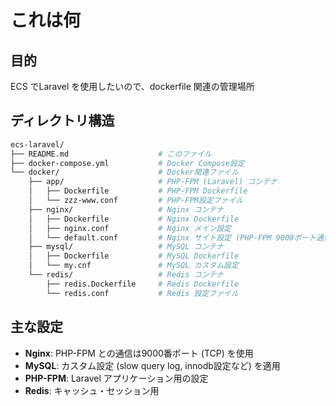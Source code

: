# これは何

## 目的
ECS でLaravel を使用したいので、dockerfile 関連の管理場所

## ディレクトリ構造

```bash
ecs-laravel/
├── README.md                    # このファイル
├── docker-compose.yml           # Docker Compose設定
└── docker/                      # Docker関連ファイル
    ├── app/                     # PHP-FPM (Laravel) コンテナ
    │   ├── Dockerfile           # PHP-FPM Dockerfile
    │   └── zzz-www.conf         # PHP-FPM設定ファイル
    ├── nginx/                   # Nginx コンテナ
    │   ├── Dockerfile           # Nginx Dockerfile
    │   ├── nginx.conf           # Nginx メイン設定
    │   └── default.conf         # Nginx サイト設定 (PHP-FPM 9000ポート通信)
    ├── mysql/                   # MySQL コンテナ
    │   ├── Dockerfile           # MySQL Dockerfile
    │   └── my.cnf               # MySQL カスタム設定
    └── redis/                   # Redis コンテナ
        ├── redis.Dockerfile     # Redis Dockerfile
        └── redis.conf           # Redis 設定ファイル
```

## 主な設定

- **Nginx**: PHP-FPM との通信は9000番ポート (TCP) を使用
- **MySQL**: カスタム設定 (slow query log, innodb設定など) を適用
- **PHP-FPM**: Laravel アプリケーション用の設定
- **Redis**: キャッシュ・セッション用